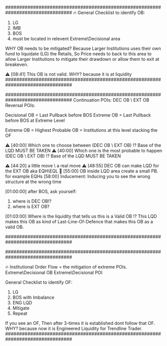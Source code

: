 ################################################################################
🔥 General Checklist to identify OB:
1. LG
2. IMB
3. BOS
4. must be located in relevent Extreme\Decisional area

WHY OB needs to be mitigated?
Because Larger Institutions uses their own fund to liquidate (LG) the Retails,
So Price needs to back to this area to allow Larger Institutions to mitigate their drawdown or allow them to exit at breakeven.

⚠️ [08:41] This OB is not valid. WHY? because it is at liquidity
################################################################################

################################################################################
Continuation POIs: DEC OB \ EXT OB
Reversal POIs:   

Decisional OB = Last Pullback before BOS
Extreme OB    = Last Pullback before BOS at Extreme Level

Extreme OB    = Highest Probable OB = Institutions at this level stacking the OF

⚠️ [40:00] Which one to choose between (DEC OB \ EXT OB) !? Base of the LQD MUST BE TAKEN
⚠️ [40:00] Which one is the most probable to happen (DEC OB \ EXT OB) !? Base of the LQD MUST BE TAKEN

⚠️ [44:20] a little move \ a real move 
⚠️ [48:55] DEC OB can make LQD for the EXT OB aka EQH\EQL
🔴 [55:00] OB inside LQD area create a small PB. for example EQHs
    [58:00] Inducement: Inducing you to see the wrong structure at the wrong time

[01:00:00] 
after BOS, ask yourself: 
   1. where is DEC OB!? 
   2. where is EXT OB?

[01:03:00] 
Where is the liquidity that tells us this is a Valid OB !?
This LQD makes this OB as kind of Last-Line-Of-Defence that makes this OB as a valid OB.


################################################################################



################################################################################

🔥 Institutional Order Flow = the mitigation of extreme POIs.
Extreme\Decisional OB
Extreme\Decisional POI


General Checklist to identify OF:
1. LG
2. BOS with Imbalance
3. ENG LQD
4. Mitigate
5. Repeat

If you see an OF, Then after 3-times it is established dont follow that OF. 
WHY? because now it is Engineered Liquidity for Trendline Trader.
################################################################################

